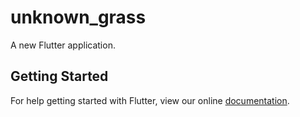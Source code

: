 # unknown_grass

A new Flutter application.

## Getting Started

For help getting started with Flutter, view our online
[documentation](https://flutter.io/).
